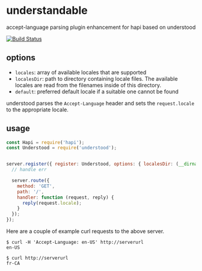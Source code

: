 # understandable
accept-language parsing plugin enhancement for hapi based on understood

[![Build Status](https://secure.travis-ci.org/geek/understood.svg)](http://travis-ci.org/geek/understood)


## options

- `locales`: array of available locales that are supported
- `localesDir`: path to directory containing locale files. The available locales are read from the filenames inside of this directory.
- `default`: preferred default locale if a suitable one cannot be found

understood parses the `Accept-Language` header and sets the `request.locale` to the appropriate locale.

## usage

```js
const Hapi = require('hapi');
const Understood = require('understood');


server.register({ register: Understood, options: { localesDir: (__dirname + '/locales'), default: 'fr-CA' } }, (err) => {
  // handle err

  server.route({
    method: 'GET',
    path: '/',
    handler: function (request, reply) {
      reply(request.locale);
    }
  });
});
```

Here are a couple of example curl requests to the above server.

```
$ curl -H 'Accept-Language: en-US' http://serverurl
en-US

$ curl http://serverurl
fr-CA
```
